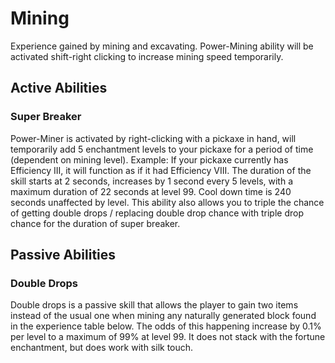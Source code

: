 # Mining
Experience gained by mining and excavating. Power-Mining ability will be activated shift-right clicking to increase mining speed temporarily.

## Active Abilities
### Super Breaker
Power-Miner is activated by right-clicking with a pickaxe in hand, will temporarily add 5 enchantment levels to your pickaxe for a period of time (dependent on mining level). Example: If your pickaxe currently has Efficiency III, it will function as if it had Efficiency VIII.
The duration of the skill starts at 2 seconds, increases by 1 second every 5 levels, with a maximum duration of 22 seconds at level 99.
Cool down time is 240 seconds unaffected by level. This ability also allows you to triple the chance of getting double drops / replacing double drop chance with triple drop chance for the duration of super breaker.

## Passive Abilities
### Double Drops
Double drops is a passive skill that allows the player to gain two items instead of the usual one when mining any naturally generated block found in the experience table below. The odds of this happening increase by 0.1% per level to a maximum of 99% at level 99. It does not stack with the fortune enchantment, but does work with silk touch.
